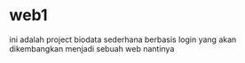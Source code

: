 # web1
ini adalah project biodata sederhana berbasis login yang akan dikembangkan menjadi sebuah web nantinya
